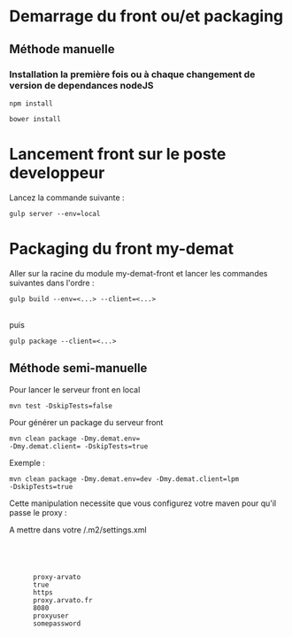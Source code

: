 

# Demarrage du front ou/et packaging

##  Méthode manuelle

### Installation la première fois ou à chaque changement de version de dependances nodeJS

<code>npm install</code><br>

<code>bower install</code>

# Lancement front sur le poste developpeur

Lancez la commande suivante :

<code>gulp server --env=local</code>

# Packaging du front my-demat

Aller sur la racine du module my-demat-front et lancer les commandes suivantes dans l'ordre : <br>

<code>gulp build --env=<...> --client=<...></code>

<br>puis<br>

<code>gulp package --client=<...></code>

##  Méthode semi-manuelle

Pour lancer le serveur front en local

<code>mvn test -DskipTests=false</code>

Pour générer un package du serveur front

<code>mvn clean package -Dmy.demat.env=<ENV> -Dmy.demat.client=<CLIENT> -DskipTests=true</code>

Exemple :

<code>mvn clean package -Dmy.demat.env=dev -Dmy.demat.client=lpm -DskipTests=true</code>

Cette manipulation necessite que vous configurez votre maven pour qu'il passe le proxy :

A mettre dans votre <HOME>/.m2/settings.xml

<code xml>

  <proxies>
   <proxy>
      <id>proxy-arvato</id>
      <active>true</active>
      <protocol>https</protocol>
      <host>proxy.arvato.fr</host>
      <port>8080</port>
      <username>proxyuser</username>
      <password>somepassword</password>
    </proxy>
  </proxies>

</code>